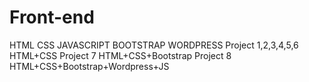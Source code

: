 # Front-end
HTML CSS JAVASCRIPT BOOTSTRAP WORDPRESS
Project 1,2,3,4,5,6 HTML+CSS
Project 7 HTML+CSS+Bootstrap
Project 8 HTML+CSS+Bootstrap+Wordpress+JS
